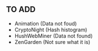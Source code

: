 ## TO ADD
- Animation (Data not foud)
- CryptoNight (Hash histogram)
- HushWebMiner (Data not found)
- ZenGarden (Not sure what it is)
